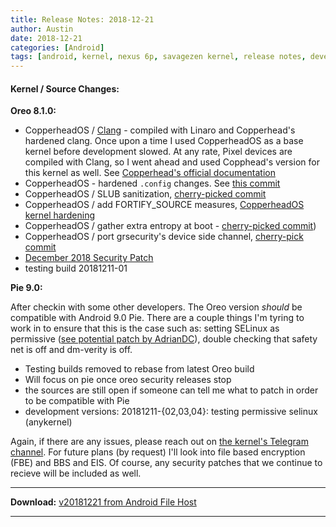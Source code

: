 ```yaml
---
title: Release Notes: 2018-12-21
author: Austin
date: 2018-12-21
categories: [Android]
tags: [android, kernel, nexus 6p, savagezen kernel, release notes, developer notes]
---
```


#### Kernel / Source Changes:

**Oreo 8.1.0:**

- CopperheadOS / [Clang](https://github.com/CopperheadOS/platform_prebuilts_clang_host_linux-x86) - compiled with Linaro and Copperhead's hardened clang.  Once upon a time I used CopperheadOS as a base kernel before development slowed.  At any rate, Pixel devices are compiled with Clang, so I went ahead and used Copphead's version for this kernel as well.  See [Copperhead's official documentation](https://copperhead.co/android/docs/technical_overview#compiler-hardening)
- CopperheadOS - hardened ```.config``` changes.  See [this commit](https://github.com/CopperheadOS/kernel_huawei_angler/commit/ed07138b5295e1caad9b2f3240aadfe08132327e)
- CopperheadOS / SLUB sanitization, [cherry-picked commit](https://github.com/CopperheadOS/kernel_huawei_angler/commit/d7d6ff18583bd8c74017a283adfb8994a3cc4432)
- CopperheadOS / add FORTIFY_SOURCE measures, [CopperheadOS kernel hardening](https://copperhead.co/android/docs/technical_overview#kernel-hardening)
- CopperheadOS / gather extra entropy at boot - [cherry-picked commit](0ccf3172e7409062340d14d9821caf7709501046))
- CopperheadOS / port grsecurity's device side channel, [cherry-pick commit](https://github.com/CopperheadOS/kernel_huawei_angler/commit/1714e7fc9a2abe2e9a76fc1dd28abd1b2a4246da)
- [December 2018 Security Patch](https://android.googlesource.com/kernel/msm/+/android-8.1.0_r0.121)
- testing build 20181211-01

**Pie 9.0:**

After checkin with some other developers.  The Oreo version *should* be compatible with Android 9.0 Pie.  There are a couple things I'm tyring to work in to ensure that this is the case such as:  setting SELinux as permissive ([see potential patch by AdrianDC](https://github.com/AdrianDC/kernel_permissive_patcher/blob/master/kernel_permissive_patcher/kernel_permissive.sh)), double checking that safety net is off and dm-verity is off.

- Testing builds removed to rebase from latest Oreo build
- Will focus on pie once oreo security releases stop
- the sources are still open if someone can tell me what to patch in order to be compatible with Pie
- development versions:  20181211-{02,03,04}:  testing permissive selinux (anykernel)

Again, if there are any issues, please reach out on [the kernel's Telegram channel](https://telegram.me/sz_kernel_angler).  For future plans (by request) I'll look into file based encryption (FBE) and BBS and EIS.  Of course, any security patches that we continue to recieve will be included as well.

---

**Download:**  [v20181221 from Android File Host](https://androidfilehost.com/?fid=11410963190603879754)

---
